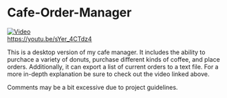 # Cafe-Order-Manager

[![Video](https://img.youtube.com/vi/sYer_4CTdz4/hqdefault.jpg)](https://www.youtube.com/watch?sYer_4CTdz4)  
https://youtu.be/sYer_4CTdz4  

This is a desktop version of my cafe manager. It includes the ability to purchace a variety of donuts, purchase different kinds of coffee, and place orders. Additionally, it can export a list of current orders to a text file. For a more in-depth explanation be sure to check out the video linked above.

Comments may be a bit excessive due to project guidelines.
